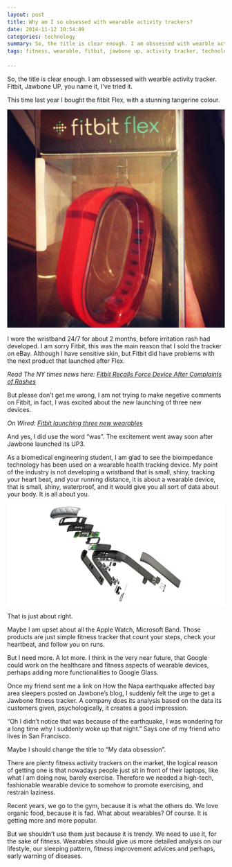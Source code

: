```yaml
---
layout: post
title: Why am I so obsessed with wearable activity trackers?
date: 2014-11-12 10:54:09
categories: technology
summary: So, the title is clear enough. I am obssessed with wearble activity tracker. Fitbit, Jawbone UP, you name it, I’ve tried it.
tags: fitness, wearable, fitbit, jawbone up, activity tracker, technology

---
```


So, the title is clear enough. I am obssessed with wearble activity tracker. Fitbit, Jawbone UP, you name it, I’ve tried it.

This time last year I bought the fitbit Flex, with a stunning tangerine colour.

![1](/images/wearable/1.png)

I wore the wristband 24/7 for about 2 months, before irritation rash had developed. I am sorry Fitbit, this was the main reason that I sold the tracker on eBay. Although I have sensitive skin, but Fitbit did have problems with the next product that launched after Flex. 

*Read The NY times news here: [Fitbit Recalls Force Device After Complaints of Rashes](http://bits.blogs.nytimes.com/2014/02/21/fitbit-offers-a-voluntary-recall-of-force-after-complaints-of-rashes/?_r=0)*

But please don’t get me wrong, I am not trying to make negetive comments on Fitbit, in fact, I was excited about the new launching of three new devices. 

*On Wired: [Fitbit launching three new wearables](http://www.wired.co.uk/news/archive/2014-10/28/fitbit-announces-three-new-wearables)*

And yes, I did use the word “was”. The excitement went away soon after Jawbone launched its UP3.

As a biomedical engineering student, I am glad to see the bioimpedance technology has been used on a wearable health tracking device. My point of the industry is not developing a wristband that is small, shiny, tracking your heart beat, and your running distance, it is about a wearable device, that is small, shiny, waterproof, and it would give you all sort of data about your body. It is all about you.


![](/images/wearable/3.png)


That is just about right.

Maybe I am upset about all the Apple Watch, Microsoft Band. Those products are just simple fitness tracker that count your steps, check your heartbeat, and follow you on runs.

But I need more. A lot more. I think in the very near future, that Google could work on the healthcare and fitness aspects of wearable devices, perhaps adding more functionalities to Google Glass.

Once my friend sent me a link on How the Napa earthquake affected bay area sleepers posted on Jawbone’s blog, I suddenly felt the urge to get a Jawbone fitness tracker. A company does its analysis based on the data its customers given, psychologically, it creates a good impression.

“Oh I didn’t notice that was because of the earthquake, I was wondering for a long time why I suddenly woke up that night.” Says one of my friend who lives in San Francisco.

Maybe I should change the title to “My data obsession”.

There are plenty fitness activity trackers on the market, the logical reason of getting one is that nowadays people just sit in front of their laptops, like what I am doing now, barely exercise. Therefore we needed a high-tech, fashionable wearable device to somehow to promote exercising, and restrain laziness.

Recent years, we go to the gym, because it is what the others do. We love organic food, because it is fad. What about wearables? Of course. It is getting more and more popular.

But we shouldn’t use them just because it is trendy. We need to use it, for the sake of fitness. Wearables should give us more detailed analysis on our lifestyle, our sleeping pattern, fitness improvement advices and perhaps, early warning of diseases.